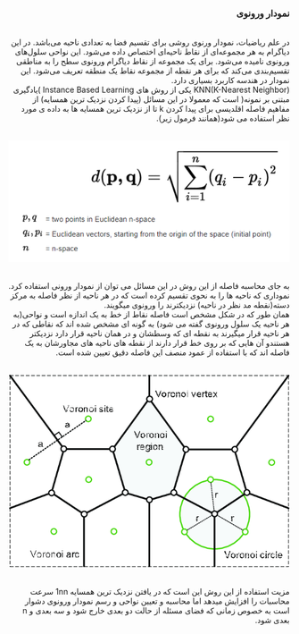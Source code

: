 <div dir="rtl">

  ### نمودار ورونوی
  <br/>
در علم ریاضیات، نمودار ورنوی روشی برای تقسیم فضا به تعدادی ناحیه می‌باشد. در این دیاگرام به هر مجموعه‌ای از نقاط ناحیه‌ای اختصاص داده می‌شود. این نواحی سلول‌های ورونوی نامیده می‌شود. برای یک مجموعه از نقاط دیاگرام ورونوی سطح را به مناطقی تقسیم‌بندی می‌کند که برای هر نقطه از مجموعه نقاط یک منطقه تعریف می‌شود. این نمودار در هندسه کاربرد بسیاری دارد.
  <br/>
KNN(K-Nearest Neighbor) یکی از روش های Instance Based Learning )یادگیری مبتنی بر نمونه( است که معمولا در این مسائل (پیدا کردن نزدیک ترین همسایه) از مفاهیم فاصله اقلدیسی برای پیدا کردن k تا از نزدیک ترین همسایه ها به داده ی مورد نظر استفاده می شود(همانند فرمول زیر).
  <br/><br/>
  
  ![Formula](Formula.png)
  
  <br/>
به جای محاسبه فاصله از این روش در این مسائل می توان از نمودار ورونی استفاده کرد.
  <br/>
نموداری که ناحیه ها را به نحوی تقسیم کرده است که در هر ناحیه از نظر فاصله به مرکز دسته(نقطه مد نظر در ناحیه) نزدیکترند را ورونوی میگویند.
  <br/>
همان طور که در شکل مشخص است فاصله نقاط از خط به یک اندازه است و نواحی(به هر ناحیه یک سلول ورونوی گفته می شود) به گونه ای مشخص شده اند که نقاطی که در هر ناحیه قرار میگیرند به نقطه ای که وسطشان و در همان ناحیه قرار دارد نزدیکتر هستندو آن هایی که بر روی خط قرار دارند از نقطه های ناحیه های مجاورشان به یک فاصله اند که با استفاده از عمود منصف این فاصله دقیق تعیین شده است.
  <br/><br/>
  
  ![VD](Voronoi-diagram.png)
  
  <br/>
مزیت استفاده از این روش این است که در یافتن نزدیک ترین همسایه 1nn سرعت محاسبات را افزایش میدهد اما محاسبه و تعیین نواحی و رسم نمودار ورونوی دشوار است به خصوص زمانی که فضای مسئله از حالت دو بعدی خارج شود و سه بعدی و n بعدی شود.

</div>
